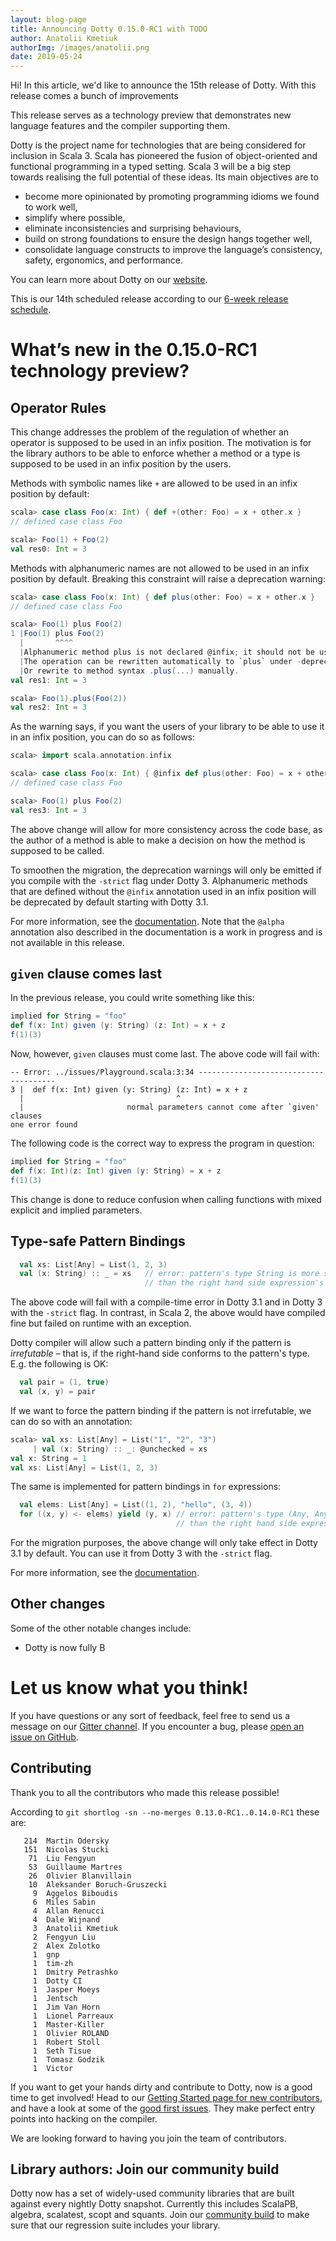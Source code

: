 ```yaml
---
layout: blog-page
title: Announcing Dotty 0.15.0-RC1 with TODO
author: Anatolii Kmetiuk
authorImg: /images/anatolii.png
date: 2019-05-24
---
```


Hi! In this article, we'd like to announce the 15th release of Dotty. With this release comes a bunch of improvements

This release serves as a technology preview that demonstrates new
language features and the compiler supporting them.

Dotty is the project name for technologies that are being considered for
inclusion in Scala 3. Scala has pioneered the fusion of object-oriented and
functional programming in a typed setting. Scala 3 will be a big step towards
realising the full potential of these ideas. Its main objectives are to

- become more opinionated by promoting programming idioms we found to work well,
- simplify where possible,
- eliminate inconsistencies and surprising behaviours,
- build on strong foundations to ensure the design hangs together well,
- consolidate language constructs to improve the language’s consistency, safety, ergonomics, and
  performance.

You can learn more about Dotty on our [website](https://dotty.epfl.ch).

<!--more-->

This is our 14th scheduled release according to our
[6-week release schedule](https://dotty.epfl.ch/docs/usage/version-numbers.html).

# What’s new in the 0.15.0-RC1 technology preview?
## Operator Rules
This change addresses the problem of the regulation of whether an operator is supposed to be used in an infix position. The motivation is for the library authors to be able to enforce whether a method or a type is supposed to be used in an infix position by the users.

Methods with symbolic names like `+` are allowed to be used in an infix position by default:

```scala
scala> case class Foo(x: Int) { def +(other: Foo) = x + other.x }
// defined case class Foo

scala> Foo(1) + Foo(2)
val res0: Int = 3
```

Methods with alphanumeric names are not allowed to be used in an infix position by default. Breaking this constraint will raise a deprecation warning:

```scala
scala> case class Foo(x: Int) { def plus(other: Foo) = x + other.x }
// defined case class Foo

scala> Foo(1) plus Foo(2)
1 |Foo(1) plus Foo(2)
  |       ^^^^
  |Alphanumeric method plus is not declared @infix; it should not be used as infix operator.
  |The operation can be rewritten automatically to `plus` under -deprecation -rewrite.
  |Or rewrite to method syntax .plus(...) manually.
val res1: Int = 3

scala> Foo(1).plus(Foo(2))
val res2: Int = 3
```

As the warning says, if you want the users of your library to be able to use it in an infix position, you can do so as follows:

```scala
scala> import scala.annotation.infix

scala> case class Foo(x: Int) { @infix def plus(other: Foo) = x + other.x }
// defined case class Foo

scala> Foo(1) plus Foo(2)
val res3: Int = 3
```

The above change will allow for more consistency across the code base, as the author of a method is able to make a decision on how the method is supposed to be called.

To smoothen the migration, the deprecation warnings will only be emitted if you compile with the `-strict` flag under Dotty 3. Alphanumeric methods that are defined without the `@infix` annotation used in an infix position will be deprecated by default starting with Dotty 3.1.

For more information, see the [documentation](http://dotty.epfl.ch/docs/reference/changed-features/operators.html#the-infix-annotation). Note that the `@alpha` annotation also described in the documentation is a work in progress and is not available in this release.

## `given` clause comes last
In the previous release, you could write something like this:

```scala
implied for String = "foo"
def f(x: Int) given (y: String) (z: Int) = x + z
f(1)(3)
```

Now, however, `given` clauses must come last. The above code will fail with:

```
-- Error: ../issues/Playground.scala:3:34 --------------------------------------
3 |  def f(x: Int) given (y: String) (z: Int) = x + z
  |                                  ^
  |                       normal parameters cannot come after `given' clauses
one error found
```

The following code is the correct way to express the program in question:

```scala
implied for String = "foo"
def f(x: Int)(z: Int) given (y: String) = x + z
f(1)(3)
```

This change is done to reduce confusion when calling functions with mixed explicit and implied parameters.

## Type-safe Pattern Bindings
```scala
  val xs: List[Any] = List(1, 2, 3)
  val (x: String) :: _ = xs   // error: pattern's type String is more specialized
                              // than the right hand side expression's type Any
```

The above code will fail with a compile-time error in Dotty 3.1 and in Dotty 3 with the `-strict` flag. In contrast, in Scala 2, the above would have compiled fine but failed on runtime with an exception.

Dotty compiler will allow such a pattern binding only if the pattern is *irrefutable* – that is, if the right-hand side conforms to the pattern's type. E.g. the following is OK:

```scala
  val pair = (1, true)
  val (x, y) = pair
```

If we want to force the pattern binding if the pattern is not irrefutable, we can do so with an annotation:

```scala
scala> val xs: List[Any] = List("1", "2", "3")
     | val (x: String) :: _: @unchecked = xs
val x: String = 1
val xs: List[Any] = List(1, 2, 3)
```

The same is implemented for pattern bindings in `for` expressions:

```scala
  val elems: List[Any] = List((1, 2), "hello", (3, 4))
  for ((x, y) <- elems) yield (y, x) // error: pattern's type (Any, Any) is more specialized
                                     // than the right hand side expression's type Any
```

For the migration purposes, the above change will only take effect in Dotty 3.1 by default. You can use it from Dotty 3 with the `-strict` flag.

For more information, see the [documentation](http://dotty.epfl.ch/docs/reference/changed-features/pattern-bindings.html).


## Other changes
Some of the other notable changes include:

- Dotty is now fully B

# Let us know what you think!

If you have questions or any sort of feedback, feel free to send us a message on our
[Gitter channel](https://gitter.im/lampepfl/dotty). If you encounter a bug, please
[open an issue on GitHub](https://github.com/lampepfl/dotty/issues/new).

## Contributing

Thank you to all the contributors who made this release possible!

According to `git shortlog -sn --no-merges 0.13.0-RC1..0.14.0-RC1` these are:

```
   214  Martin Odersky
   151  Nicolas Stucki
    71  Liu Fengyun
    53  Guillaume Martres
    26  Olivier Blanvillain
    10  Aleksander Boruch-Gruszecki
     9  Aggelos Biboudis
     6  Miles Sabin
     4  Allan Renucci
     4  Dale Wijnand
     3  Anatolii Kmetiuk
     2  Fengyun Liu
     2  Alex Zolotko
     1  gnp
     1  tim-zh
     1  Dmitry Petrashko
     1  Dotty CI
     1  Jasper Moeys
     1  Jentsch
     1  Jim Van Horn
     1  Lionel Parreaux
     1  Master-Killer
     1  Olivier ROLAND
     1  Robert Stoll
     1  Seth Tisue
     1  Tomasz Godzik
     1  Victor
```

If you want to get your hands dirty and contribute to Dotty, now is a good time to get involved!
Head to our [Getting Started page for new contributors](https://dotty.epfl.ch/docs/contributing/getting-started.html),
and have a look at some of the [good first issues](https://github.com/lampepfl/dotty/issues?q=is%3Aissue+is%3Aopen+label%3Aexp%3Anovice).
They make perfect entry points into hacking on the compiler.

We are looking forward to having you join the team of contributors.

## Library authors: Join our community build

Dotty now has a set of widely-used community libraries that are built against every nightly Dotty
snapshot. Currently this includes ScalaPB, algebra, scalatest, scopt and squants.
Join our [community build](https://github.com/lampepfl/dotty-community-build)
to make sure that our regression suite includes your library.

[Scastie]: https://scastie.scala-lang.org/?target=dotty

[@odersky]: https://github.com/odersky
[@DarkDimius]: https://github.com/DarkDimius
[@smarter]: https://github.com/smarter
[@felixmulder]: https://github.com/felixmulder
[@nicolasstucki]: https://github.com/nicolasstucki
[@liufengyun]: https://github.com/liufengyun
[@OlivierBlanvillain]: https://github.com/OlivierBlanvillain
[@biboudis]: https://github.com/biboudis
[@allanrenucci]: https://github.com/allanrenucci
[@Blaisorblade]: https://github.com/Blaisorblade
[@Duhemm]: https://github.com/Duhemm
[@AleksanderBG]: https://github.com/AleksanderBG
[@milessabin]: https://github.com/milessabin
